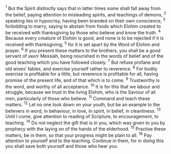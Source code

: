<sup>1</sup> But the Spirit distinctly says that in latter times some shall fall away from the belief, paying attention to misleading spirits, and teachings of demons,
<sup>2</sup> speaking lies in hypocrisy, having been branded on their own conscience,
<sup>3</sup> forbidding to marry, saying to abstain from foods which Elohim created to be received with thanksgiving by those who believe and know the truth.
<sup>4</sup> Because every creature of Elohim is good, and none is to be rejected if it is received with thanksgiving,
<sup>5</sup> for it is set apart by the Word of Elohim and prayer.
<sup>6</sup> If you present these matters to the brothers, you shall be a good servant of יהושע Messiah, being nourished in the words of belief and of the good teaching which you have followed closely.
<sup>7</sup> But refuse profane and old wives’ fables, and exercise yourself rather to reverence.
<sup>8</sup> For bodily exercise is profitable for a little, but reverence is profitable for all, having promise of the present life, and of that which is to come.
<sup>9</sup> Trustworthy is the word, and worthy of all acceptance.
<sup>10</sup> It is for this that we labour and struggle, because we trust in the living Elohim, who is the Saviour of all men, particularly of those who believe.
<sup>11</sup> Command and teach these matters.
<sup>12</sup> Let no one look down on your youth, but be an example to the believers in word, in behaviour, in love, in spirit, in belief, in cleanliness.
<sup>13</sup> Until I come, give attention to reading of Scripture, to encouragement, to teaching.
<sup>14</sup> Do not neglect the gift that is in you, which was given to you by prophecy with the laying on of the hands of the elderhood.
<sup>15</sup> Practise these matters, be in them, so that your progress might be plain to all.
<sup>16</sup> Pay attention to yourself and to the teaching. Continue in them, for in doing this you shall save both yourself and those who hear you.
